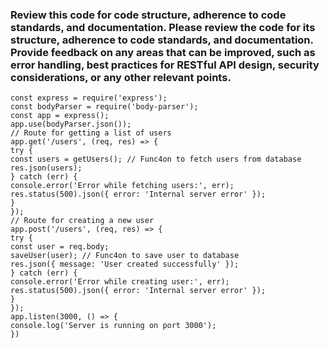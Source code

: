 ### Review this code for code structure, adherence to code standards, and documentation. Please review the code for its structure, adherence to code standards, and documentation. Provide feedback on any areas that can be improved, such as error handling, best practices for RESTful API design, security considerations, or any other relevant points.

```
const express = require('express');
const bodyParser = require('body-parser');
const app = express();
app.use(bodyParser.json());
// Route for getting a list of users
app.get('/users', (req, res) => {
try {
const users = getUsers(); // Func4on to fetch users from database
res.json(users);
} catch (err) {
console.error('Error while fetching users:', err);
res.status(500).json({ error: 'Internal server error' });
}
});
// Route for creating a new user
app.post('/users', (req, res) => {
try {
const user = req.body;
saveUser(user); // Func4on to save user to database
res.json({ message: 'User created successfully' });
} catch (err) {
console.error('Error while creating user:', err);
res.status(500).json({ error: 'Internal server error' });
}
});
app.listen(3000, () => {
console.log('Server is running on port 3000');
})
```

